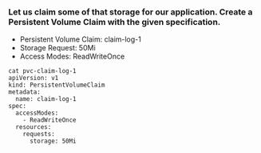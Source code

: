 ### Let us claim some of that storage for our application. Create a Persistent Volume Claim with the given specification.

* Persistent Volume Claim: claim-log-1
* Storage Request: 50Mi
* Access Modes: ReadWriteOnce

```
cat pvc-claim-log-1 
apiVersion: v1
kind: PersistentVolumeClaim
metadata:
  name: claim-log-1
spec:
  accessModes:
    - ReadWriteOnce
  resources:
    requests:
      storage: 50Mi
```
